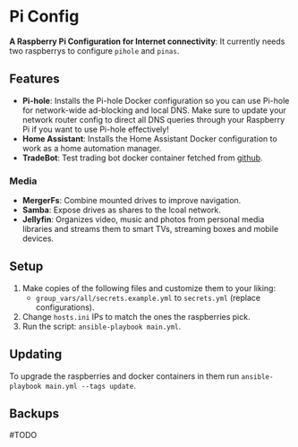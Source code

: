 # Pi Config

**A Raspberry Pi Configuration for Internet connectivity**: It currently needs two raspberrys to configure `pihole` and `pinas`.

## Features

- **Pi-hole**: Installs the Pi-hole Docker configuration so you can use Pi-hole for network-wide ad-blocking and local DNS. Make sure to update your network router config to direct all DNS queries through your Raspberry Pi if you want to use Pi-hole effectively!
- **Home Assistant**: Installs the Home Assistant Docker configuration to work as a home automation manager.
- **TradeBot**: Test trading bot docker container fetched from [github](https://github.com/CyberPunkMetalHead/gateio-crypto-trading-bot-binance-announcements-new-coins).

### Media

- **MergerFs**: Combine mounted drives to improve navigation.
- **Samba**: Expose drives as shares to the lcoal network.
- **Jellyfin**: Organizes video, music and photos from personal media libraries and streams them to smart TVs, streaming boxes and mobile devices.

## Setup

  1. Make copies of the following files and customize them to your liking:
     - `group_vars/all/secrets.example.yml` to `secrets.yml` (replace configurations).
  2. Change `hosts.ini` IPs to match the ones the raspberries pick.
  3. Run the script: `ansible-playbook main.yml`.

## Updating

To upgrade the raspberries and docker containers in them run `ansible-playbook main.yml --tags update`.

## Backups
#TODO
